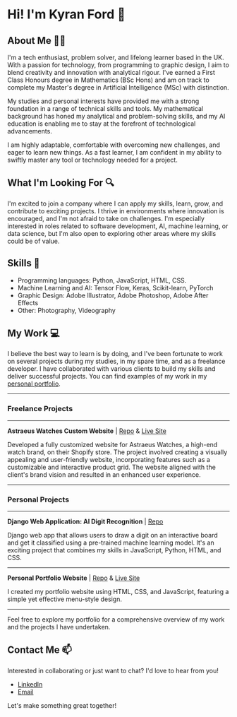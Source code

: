 # Hi! I'm Kyran Ford :wave:

## About Me :man_technologist:

I'm a tech enthusiast, problem solver, and lifelong learner based in the UK. With a passion for technology, from programming to graphic design, I aim to blend creativity and innovation with analytical rigour. I've earned a First Class Honours degree in Mathematics (BSc Hons) and am on track to complete my Master's degree in Artificial Intelligence (MSc) with distinction.

My studies and personal interests have provided me with a strong foundation in a range of technical skills and tools. My mathematical background has honed my analytical and problem-solving skills, and my AI education is enabling me to stay at the forefront of technological advancements. 

I am highly adaptable, comfortable with overcoming new challenges, and eager to learn new things. As a fast learner, I am confident in my ability to swiftly master any tool or technology needed for a project.

## What I'm Looking For :mag:

I'm excited to join a company where I can apply my skills, learn, grow, and contribute to exciting projects. I thrive in environments where innovation is encouraged, and I'm not afraid to take on challenges. I'm especially interested in roles related to software development, AI, machine learning, or data science, but I'm also open to exploring other areas where my skills could be of value.

## Skills :toolbox:

- Programming languages: Python, JavaScript, HTML, CSS.
- Machine Learning and AI: Tensor Flow, Keras, Scikit-learn, PyTorch
- Graphic Design: Adobe Illustrator, Adobe Photoshop, Adobe After Effects
- Other: Photography, Videography

## My Work :computer:

I believe the best way to learn is by doing, and I've been fortunate to work on several projects during my studies, in my spare time, and as a freelance developer. I have collaborated with various clients to build my skills and deliver successful projects. You can find examples of my work in my <a href="https://kyranford.github.io/" target="_blank">personal portfolio</a>.

---

### Freelance Projects

---
**Astraeus Watches Custom Website** | [Repo](https://github.com/KyranFord/AstraeusWebsite) & [Live Site](https://www.astraeuscollections.com)

Developed a fully customized website for Astraeus Watches, a high-end watch brand, on their Shopify store. The project involved creating a visually appealing and user-friendly website, incorporating features such as a customizable and interactive product grid. The website aligned with the client's brand vision and resulted in an enhanced user experience.

---

### Personal Projects

---
**Django Web Application: AI Digit Recognition** | [Repo](https://github.com/KyranFord/Digit-Recognition-App)

Django web app that allows users to draw a digit on an interactive board and get it classified using a pre-trained machine learning model. It's an exciting project that combines my skills in JavaScript, Python, HTML, and CSS.

---
**Personal Portfolio Website** | [Repo](https://github.com/KyranFord/kyranford.github.io) & [Live Site](https://kyranford.github.io/)

I created my portfolio website using HTML, CSS, and JavaScript, featuring a simple yet effective menu-style design.

---

Feel free to explore my portfolio for a comprehensive overview of my work and the projects I have undertaken.



## Contact Me :mailbox:

Interested in collaborating or just want to chat? I'd love to hear from you!

- [LinkedIn](https://www.linkedin.com/in/kyranford1/)
- [Email](mailto:kyranford@hotmail.co.uk)

Let's make something great together!
